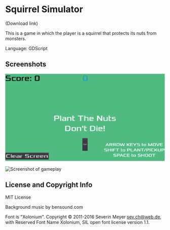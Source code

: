 # Squirrel Simulator

(Download link)

This is a game in which the player is a squirrel that protects its nuts from monsters.

Language: GDScript

## Screenshots

![Screenshot of opening screen](screenshots/squirrel_screenshot1.png?raw=true)

![Screenshot of gameplay](screenshots/squirrel_screenshot2.png.png?raw=true)

## License and Copyright Info
MIT License

Background music by bensound.com

Font is "Xolonium". Copyright © 2011-2016 Severin Meyer sev.ch@web.de, with Reserved Font Name Xolonium, SIL open font license version 1.1.
